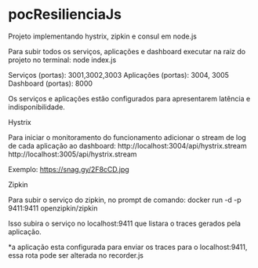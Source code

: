 # pocResilienciaJs
Projeto implementando hystrix, zipkin e consul em node.js

Para subir todos os serviços, aplicações e dashboard executar na raiz do projeto no terminal: node index.js

Serviços (portas): 3001,3002,3003
Aplicações (portas): 3004, 3005
Dashboard (portas): 8000

Os serviços e aplicações estão configurados para apresentarem latência e indisponibilidade.

Hystrix

Para iniciar o monitoramento do funcionamento adicionar o stream de log de cada aplicação ao dashboard:
http://localhost:3004/api/hystrix.stream
http://localhost:3005/api/hystrix.stream

Exemplo: https://snag.gy/2F8cCD.jpg

Zipkin

Para subir o serviço do zipkin, no prompt de comando:
docker run -d -p 9411:9411 openzipkin/zipkin

Isso subira o serviço no localhost:9411 que listara o traces gerados pela aplicação.

*a aplicação esta configurada para enviar os traces para o localhost:9411, essa rota pode ser alterada no recorder.js
